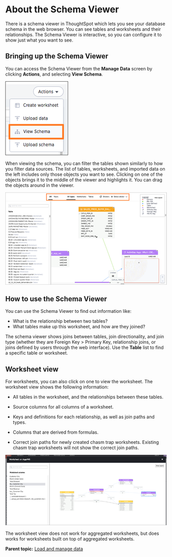 # About the Schema Viewer

There is a schema viewer in ThoughtSpot which lets you see your database schema in the web browser. You can see tables and worksheets and their relationships. The Schema Viewer is interactive, so you can configure it to show just what you want to see.

## Bringing up the Schema Viewer

You can access the Schema Viewer from the **Manage Data** screen by clicking **Actions**, and selecting **View Schema**.

 ![](../../images/access_schema_viewer.png "Access the Schema Viewer") 

When viewing the schema, you can filter the tables shown similarly to how you filter data sources. The list of tables, worksheets, and imported data on the left includes only those objects you want to see. Clicking on one of the objects brings it to the middle of the viewer and highlights it. You can drag the objects around in the viewer.

 ![](../../images/schema_viewer.png "Schema Viewer filters") 

## How to use the Schema Viewer

You can use the Schema Viewer to find out information like:

-   What is the relationship between two tables?
-   What tables make up this worksheet, and how are they joined?

The schema viewer shows joins between tables, join directionality, and join type \(whether they are Foreign Key \> Primary Key, relationship joins, or joins defined by users through the web interface\). Use the **Table** list to find a specific table or worksheet.

## Worksheet view

For worksheets, you can also click on one to view the worksheet. The worksheet view shows the following information:

-   All tables in the worksheet, and the relationships between these tables.
-   Source columns for all columns of a worksheet.

-   Keys and definitions for each relationship, as well as join paths and types.

-   Columns that are derived from formulas.

-   Correct join paths for newly created chasm trap worksheets. Existing chasm trap worksheets will not show the correct join paths.


 ![](../../images/worksheet_viewer.png "Worksheet view example") 

The worksheet view does not work for aggregated worksheets, but does works for worksheets built on top of aggregated worksheets.

**Parent topic:** [Load and manage data](../../admin/loading/loading_intro.html)

